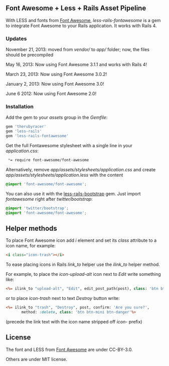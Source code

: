 ## Font Awesome + Less + Rails Asset Pipeline

With LESS and fonts from [Font Awesome](http://fortawesome.github.io/Font-Awesome/),
*less-rails-fontawesome* is a gem to integrate Font Awesome
to your Rails application. It works with Rails 4.

### Updates

November 21, 2013: moved from *vendor/* to *app/* folder; now,
 the files should be precompiled

May 16, 2013: Now using Font Awesome 3.1.1 and works with Rails 4!

March 23, 2013: Now using Font Awesome 3.0.2!

January 2, 2013: Now using Font Awesome 3.0!

June 6 2012: Now using Font Awesome 2.0!

### Installation

Add the gem to your *assets* group in the *Gemfile*:

```ruby
gem 'therubyracer'
gem 'less-rails'
gem 'less-rails-fontawesome'
```

Get the full Fontawesome stylesheet with a single line in your *application.css*:

```css
 *= require font-awesome/font-awesome
```

Alternatively, remove *app/assets/stylesheets/application.css*
and create *app/assets/stylesheets/application.less* with the content

```css
@import 'font-awesome/font-awesome';
```

You can also use it with
the [less-rails-bootstrap](https://github.com/metaskills/less-rails-bootstrap) gem.
Just import *fontawesome* right after *twitter/bootstrap*:

```css
@import 'twitter/bootstrap';
@import 'font-awesome/font-awesome';
```

<!-- [Simple demo](http://sharp-ocean-6085.herokuapp.com/). -->


## Helper methods

To place Font Awesome icon add *i* element and set its *class*
attribute to a icon name, for example:

```html
<i class="icon-trash"></i>
```

To ease placing icons in Rails *link_to* helper use
the *ilink_to* helper method.

For example, to place the *icon-upload-alt* icon next to *Edit* write something like:

```rhtml
<%= ilink_to "upload-alt", "Edit", edit_post_path(post), class: 'btn btn-mini' %>
```

or to place *icon-trash* next to text *Destroy* button write:

```rhtml
<%= ilink_to "trash", "Destroy", post, confirm: 'Are you sure?',
       method: :delete, class: 'btn btn-mini btn-danger'%>
```

(precede the link text with the icon name stripped off *icon-* prefix)


## License

The font and LESS from [Font Awesome](http://fortawesome.github.com/Font-Awesome) are under CC-BY-3.0.

Others are under MIT license.
